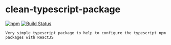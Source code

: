 # clean-typescript-package
[![npm](https://img.shields.io/npm/v/clean-typescript-package.svg)](https://www.npmjs.com/package/clean-typescript-package)
[![Build Status](https://travis-ci.org/edtoken/clean-typescript-package.svg?branch=master)](https://travis-ci.org/edtoken/clean-typescript-package)  


```
Very simple typescript package to help to configure the typescript npm packages with ReactJS
```
